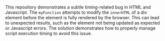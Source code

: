This repository demonstrates a subtle timing-related bug in HTML and Javascript.  The `myFunction` attempts to modify the `innerHTML` of a div element before the element is fully rendered by the browser. This can lead to unexpected results, such as the element not being updated as expected or Javascript errors. The solution demonstrates how to properly manage script execution timing to avoid this issue.
